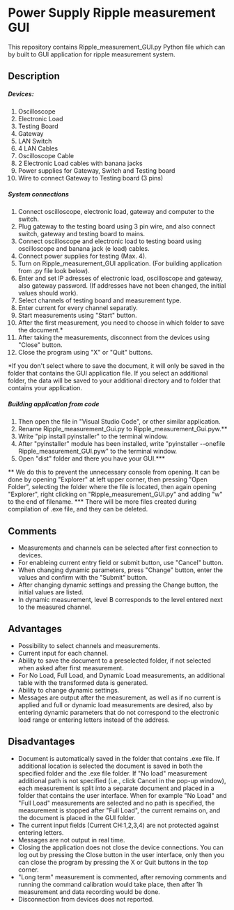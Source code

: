 # Power Supply Ripple measurement GUI
This repository contains Ripple_measurement_GUI.py Python file which can by built to GUI application for ripple measurement system.

## Description
##### Devices:
1. Oscilloscope
2. Electronic Load
3. Testing Board
4. Gateway
5. LAN Switch
6. 4 LAN Cables
7. Oscilloscope Cable
8. 2 Electronic Load cables with banana jacks
9. Power supplies for Gateway, Switch and Testing board
10. Wire to connect Gateway to Testing board (3 pins) 

##### System connections
1. Connect oscilloscope, electronic load, gateway and computer to the switch.
2. Plug gateway to the testing board using 3 pin wire, and also connect switch, gateway and testing board to mains.
3. Connect oscilloscope and electronic load to testing board using oscilloscope and banana jack (e load) cables.
4. Connect power supplies for testing (Max. 4).
5. Turn on Ripple_measurement_GUI application. (For building application from .py file look below).
6. Enter and set IP adresses of electronic load, oscilloscope and gateway, also gateway password. (If addresses have not been changed, the initial values should work).
7. Select channels of testing board and measurement type.
8. Enter current for every channel separatly.
9. Start measurements using "Start" button.
10. After the first measurement, you need to choose in which folder to save the document.*
11. After taking the measurements, disconnect from the devices using "Close" button. 
12. Close the program using "X" or "Quit" buttons.

*If you don't select where to save the document, it will only be saved in the folder that contains the GUI application file. If you select an additional folder, the data will be saved to your additional directory and to folder that contains your application.
##### Building application from code

1. Then open the file in "Visual Studio Code", or other similar application.
2. Rename Ripple_measurement_Gui.py to Ripple_measurement_Gui.pyw.** 
3. Write "pip install pyinstaller" to the terminal window.
4. After "pyinstaller" module has been installed, write "pyinstaller --onefile Ripple_measurement_GUI.pyw" to the terminal window.
5. Open "dist" folder and there you have your GUI.***

** We do this to prevent the unnecessary console from opening. It can be done by opening "Explorer" at left upper corner, then pressing "Open Folder", selecting the folder where the file is located, then again opening "Explorer", right clicking on "Ripple_measurement_GUI.py" and adding "w" to the end of filename.
*** There will be more files created during compilation of .exe file, and they can be deleted.


## Comments
- Measurements and channels can be selected after first connection to devices. 
- For enableing current entry field or submit button, use "Cancel" button. 
- When changing dynamic parameters, press "Change" button, enter the values and confirm with the "Submit" button.
- After changing dynamic settings and pressing the Change button, the initial values are listed.
- In dynamic measurement, level B corresponds to the level entered next to the measured channel.

## Advantages
- Possibility to select channels and measurements.
- Current input for each channel.
- Ability to save the document to a preselected folder, if not selected when asked after first measurement.
- For No Load, Full Load, and Dynamic Load measurements, an additional table with the transformed data is generated.
- Ability to change dynamic settings.
- Messages are output after the measurement, as well as if no current is applied and full or dynamic load measurements are desired, also by entering dynamic parameters that do not correspond to the electronic load range or entering letters instead of the address.

## Disadvantages

- Document is automatically saved in the folder that contains .exe file. If additional location is selected the document is saved in both the specified folder and the .exe file folder. If "No load" measurement additional path is not specified (i.e., click Cancel in the pop-up window), each measurement is split into a separate document and placed in a folder that contains the user interface. When for example "No Load" and "Full Load" measurements are selected and no path is specified, the measurement is stopped after "Full Load", the current remains on, and the document is placed in the GUI folder.
- The current input fields (Current CH:1,2,3,4) are not protected against entering letters.
- Messages are not output in real time.
- Closing the application does not close the device connections. You can log out by pressing the Close button in the user interface, only then you can close the program by pressing the X or Quit buttons in the top corner.
- "Long term" measurement is commented, after removing comments and running the command calibration would take place, then after 1h measurement and data recording would be done.
- Disconnection from devices does not reported.
